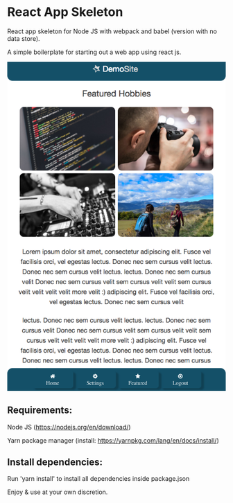 # React App Skeleton
React app skeleton for Node JS with webpack and babel (version with no data store).

A simple boilerplate for starting out a web app using react js.

![alt text](docs/resources/sample-scrshot.png "App Screenshot Demo")

## Requirements:
Node JS (https://nodejs.org/en/download/)

Yarn package manager (install: https://yarnpkg.com/lang/en/docs/install/)

## Install dependencies:
Run 'yarn install' to install all dependencies inside package.json

Enjoy & use at your own discretion.
